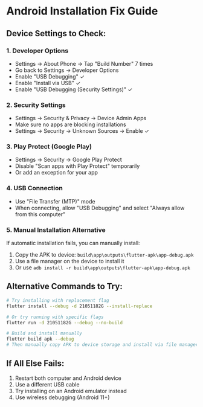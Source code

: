 # Android Installation Fix Guide

## Device Settings to Check:

### 1. Developer Options
- Settings → About Phone → Tap "Build Number" 7 times
- Go back to Settings → Developer Options
- Enable "USB Debugging" ✓
- Enable "Install via USB" ✓ 
- Enable "USB Debugging (Security Settings)" ✓

### 2. Security Settings
- Settings → Security & Privacy → Device Admin Apps
- Make sure no apps are blocking installations
- Settings → Security → Unknown Sources → Enable ✓

### 3. Play Protect (Google Play)
- Settings → Security → Google Play Protect
- Disable "Scan apps with Play Protect" temporarily
- Or add an exception for your app

### 4. USB Connection
- Use "File Transfer (MTP)" mode
- When connecting, allow "USB Debugging" and select "Always allow from this computer"

### 5. Manual Installation Alternative
If automatic installation fails, you can manually install:
1. Copy the APK to device: `build\app\outputs\flutter-apk\app-debug.apk`
2. Use a file manager on the device to install it
3. Or use `adb install -r build\app\outputs\flutter-apk\app-debug.apk`

## Alternative Commands to Try:

```bash
# Try installing with replacement flag
flutter install --debug -d 21051182G --install-replace

# Or try running with specific flags
flutter run -d 21051182G --debug --no-build

# Build and install manually
flutter build apk --debug
# Then manually copy APK to device storage and install via file manager
```

## If All Else Fails:
1. Restart both computer and Android device
2. Use a different USB cable
3. Try installing on an Android emulator instead
4. Use wireless debugging (Android 11+)
